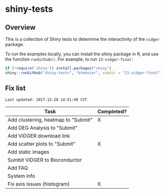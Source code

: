 # shiny-tests

## Overview

This is a collection of Shiny tests to determine the interactivity of the `vidger` package.

To run the examples locally, you can install the shiny package in R, and use the function `runGithub()`. For example, to run `13-vidger-final`:

``` r
if (!require('shiny')) install.packages("shiny")
shiny::runGitHub("shiny-tests", "btmonier", subdir = "13-vidger-final")
```


## Fix list

```
Last updated: 2017-12-20 14:51:49 CST
```

| Task                                | Completed? |
|-------------------------------------|------------|
| Add clustering, heatmap to "Submit" | X					 |
| Add DEG Analysis to "Submit" 				|            |
| Add ViDGER download link 						|            |
| Add scatter plots to "Submit" 			| X          |
| Add static images 									|            |
| Sumbit ViDGER to Bioconductor 			|            |
| Add FAQ 														|  					 |
| System info 												|  					 |
| Fix axis issues (histogram)					| X					 |